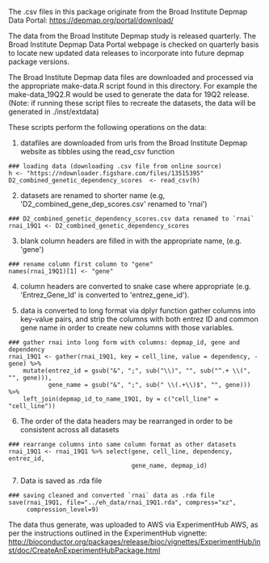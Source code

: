 The .csv files in this package originate from the Broad Institute Depmap Data 
Portal: https://depmap.org/portal/download/

The data from the Broad Institute Depmap study is released quarterly. The Broad
Institute Depmap Data Portal webpage is checked on quarterly basis to locate new
updated data releases to incorporate into future depmap package versions.

The Broad Institute Depmap data files are downloaded and processed via the
appropriate make-data.R script found in this directory. For example the
make-data_19Q2.R would be used to generate the data for 19Q2 release. (Note: if
running these script files to recreate the datasets, the data will be generated
in ./inst/extdata)

These scripts perform the following operations on the data:
1. datafiles are downloaded from urls from the Broad Institute Depmap website as
tibbles using the read_csv function 
```
### loading data (downloading .csv file from online source)
h <- "https://ndownloader.figshare.com/files/13515395"
D2_combined_genetic_dependency_scores  <- read_csv(h)
```
2. datasets are renamed to shorter name (e.g, 'D2_combined_gene_dep_scores.csv'
renamed to 'rnai')
```
### D2_combined_genetic_dependency_scores.csv data renamed to `rnai`
rnai_19Q1 <- D2_combined_genetic_dependency_scores
```
3. blank column headers are filled in with the appropriate name, (e.g. 'gene')
```
### rename column first column to "gene"
names(rnai_19Q1)[1] <- "gene"
```
4. column headers are converted to snake case where appropriate (e.g. 
'Entrez_Gene_Id' is converted to 'entrez_gene_id'). 

5. data is converted to long format via dplyr function gather columns into 
key-value pairs, and strip the columns with both entrez ID and common gene name
in order to create new columns with those variables. 
```
### gather rnai into long form with columns: depmap_id, gene and dependency
rnai_19Q1 <- gather(rnai_19Q1, key = cell_line, value = dependency, -gene) %>%
    mutate(entrez_id = gsub("&", ";", sub("\\)", "", sub("^.+ \\(", "", gene))),
           gene_name = gsub("&", ";", sub(" \\(.+\\)$", "", gene))) %>%
    left_join(depmap_id_to_name_19Q1, by = c("cell_line" = "cell_line"))
```
6. The order of the data headers may be rearranged in order to be consistent 
across all datasets
```
### rearrange columns into same column format as other datasets
rnai_19Q1 <- rnai_19Q1 %>% select(gene, cell_line, dependency, entrez_id,
                                  gene_name, depmap_id)
```
7. Data is saved as .rda file
```
### saving cleaned and converted `rnai` data as .rda file
save(rnai_19Q1, file="../eh_data/rnai_19Q1.rda", compress="xz",
     compression_level=9)
```

The data thus generate, was uploaded to AWS via ExperimentHub AWS, as per the
instructions outlined in the ExperimentHub vignette: 
http://bioconductor.org/packages/release/bioc/vignettes/ExperimentHub/inst/doc/CreateAnExperimentHubPackage.html

